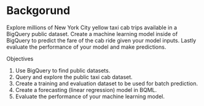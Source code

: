 # Backgorund

Explore millions of New York City yellow taxi cab trips available in a BigQuery public dataset. Create a machine learning model inside of BigQuery to predict the fare of the cab ride given your model inputs. Lastly evaluate the performance of your model and make predictions.

Objectives

1. Use BigQuery to find public datasets.
2. Query and explore the public taxi cab dataset.
3. Create a training and evaluation dataset to be used for batch prediction.
4. Create a forecasting (linear regression) model in BQML.
5. Evaluate the performance of your machine learning model.
